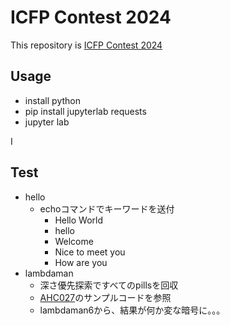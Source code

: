 # ICFP Contest 2024

This repository is [ICFP Contest 2024](https://icfpcontest2024.github.io/)

## Usage

- install python
- pip install jupyterlab requests
- jupyter lab

I 

## Test

- hello
  - echoコマンドでキーワードを送付
    - Hello World
    - hello
    - Welcome
    - Nice to meet you
    - How are you
- lambdaman
  - 深さ優先探索ですべてのpillsを回収
  - [AHC027](https://atcoder.jp/contests/ahc027/tasks/ahc027_a)のサンプルコードを参照
  - lambdaman6から、結果が何か変な暗号に。。。